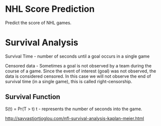 # NHL Score Prediction

Predict the score of NHL games.

# Survival Analysis

Survival Time - number of seconds until a goal occurs in a single game

Censored data - Sometimes a goal is not observed by a team during the course of a game. Since the event of interest (goal) was not observed, the data is considered censored. In this case we will not observe the end of survival time (in a single game), this is called right-censorship.

## Survival Function

S(t) = Pr(T > t)
t - represents the number of seconds into the game.


http://savvastjortjoglou.com/nfl-survival-analysis-kaplan-meier.html
